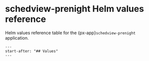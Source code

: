 ```{px-app-values} schedview-prenight
```

# schedview-prenight Helm values reference

Helm values reference table for the {px-app}`schedview-prenight` application.

```{include} ../../../applications/schedview-prenight/README.md
---
start-after: "## Values"
---
```